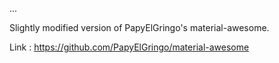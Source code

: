 ...

Slightly modified version of PapyElGringo's material-awesome.

Link : https://github.com/PapyElGringo/material-awesome


